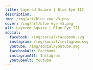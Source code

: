 ```yaml
---
title: Layered Square | Blue Eye III
description: 
img: /img/art/blue eye v3.png
cover: /img/art/blue eye v3.png
alt: Layered Square | Blue Eye III
social:
  facebook: /img/social/facebook.svg
  instagram: /img/social/instagram.svg
  youtube: /img/social/youtube.svg
  facebookAlt: Facebook
  instagramAlt: Instagram
  youtubeAlt: Youtube
---
```

